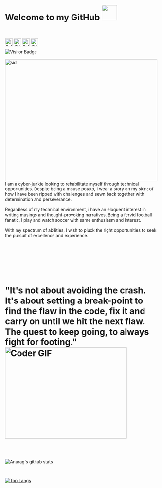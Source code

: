# Welcome to my GitHub <img src="https://media.giphy.com/media/mGcNjsfWAjY5AEZNw6/giphy.gif" width="50">
<br /><br />
<a href="https://www.linkedin.com/in/iamsiddharthdas/">
  <img align="left" alt="Siddharth Das - LinkedIn" width="25px" src="https://cdn.jsdelivr.net/npm/simple-icons@v3/icons/linkedin.svg"/>
</a>
<a href="mailto:siddharthdas2203@gmail.com">
  <img align="left" alt="Siddharth Das - Gmail" width="25px" src="https://cdn.jsdelivr.net/npm/simple-icons@v3/icons/gmail.svg"/>
</a>
<a href="https://www.instagram.com/iamsiddharthdas/">
  <img align="left" alt="Siddharth Das - Instagram" width="25px" src="https://cdn.jsdelivr.net/npm/simple-icons@v3/icons/instagram.svg"/>
</a>
<a href="https://twitter.com/iamsiddharthdas">
  <img align="left" alt="Siddharth Das - Twitter" width="25px" src="https://cdn.jsdelivr.net/npm/simple-icons@v3/icons/twitter.svg"/>
</a>
<br />
<br />
![Visitor Badge](https://visitor-badge.laobi.icu/badge?page_id=iamsiddharthdas.iamsiddharthdas)
<br/>
<br />
<img src= "https://user-images.githubusercontent.com/57487500/88587391-83d7dd00-d073-11ea-9d42-348fe95ceb3b.jpg" align="left" alt="sid" width="500" height="400">
<br />
I am a cyber-junkie looking to rehabilitate myself through technical opportunities. Despite being a mouse potato, I wear a story on my skin; of how I have been ripped with challenges and sewn back together with determination and perseverance.
<br/>
<br/>
Regardless of my technical environment, i have an eloquent interest in writing musings and thought-provoking narratives. 
Being a fervid football fanatic, I play and watch soccer with same enthusiasm and interest.
<br/><br/>
With my spectrum of abilities, I wish to pluck the right opportunities to seek the pursuit of excellence and experience.

<br/><br/>
<br/><br/>
<br /><br />

# "It's not about avoiding the crash. It's about setting a break-point to find the flaw in the code, fix it and carry on until we hit the next flaw. The quest to keep going, to always fight for footing." <img src="https://media.giphy.com/media/SWoSkN6DxTszqIKEqv/giphy.gif" alt="Coder GIF" width="400" height="300">

<br />
<br />

![Anurag's github stats](https://github-readme-stats.vercel.app/api?username=iamsiddharthdas&show_icons=true&theme=radical)

<br />

[![Top Langs](https://github-readme-stats.vercel.app/api/top-langs/?username=iamsiddharthdas&layout=compact)](https://github.com/iamsiddharthdas/github-readme-stats)










